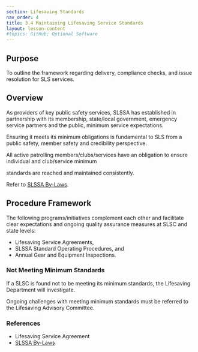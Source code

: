 ```yaml
---
section: Lifesaving Standards
nav_order: 4
title: 3.4 Maintaining Lifesaving Service Standards
layout: lesson-content
#topics: GitHub; Optional Software
---
```


## Purpose

To outline the framework regarding delivery, compliance checks, and issue resolution for SLS services.

## Overview

As providers of key public safety services, SLSSA has established in partnership with its membership, state/local government, emergency service partners and the public, minimum service expectations.

Ensuring it meets its minimum obligations is fundamental to SLS from a public safety, member safety and credibility perspective.

All active patrolling members/clubs/services have an obligation to ensure individual and club/service minimum

standards are reached and maintained consistently.

Refer to [SLSSA By-Laws](https://www.surflifesavingsa.com.au/s/The-By-Laws-Feb-2024.pdf).

## Procedure Framework

The following programs/initiatives complement each other and facilitate clear expectations and ongoing quality assurance measures at SLSC and state levels:

- Lifesaving Service Agreements,
- SLSSA Standard Operating Procedures, and
- Annual Gear and Equipment Inspections.

### Not Meeting Minimum Standards

If a SLSC is found not to be meeting its minimum standards, the Lifesaving Department will investigate.

Ongoing challenges with meeting minimum standards must be referred to the Lifesaving Advisory Committee.

### References

- Lifesaving Service Agreement
- [SLSSA By-Laws](https://www.surflifesavingsa.com.au/s/The-By-Laws-Feb-2024.pdf)
